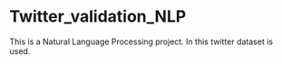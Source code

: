 # Twitter_validation_NLP
This is a Natural Language Processing project. In this twitter dataset is used. 
